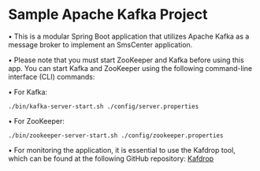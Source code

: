 # Sample Apache Kafka Project
•  This is a modular Spring Boot application that utilizes Apache Kafka as a message broker to implement an SmsCenter application.

•  Please note that you must start ZooKeeper and Kafka before using this app. You can start Kafka and ZooKeeper using 
    the following command-line interface (CLI) commands:

•  For Kafka:

`./bin/kafka-server-start.sh ./config/server.properties`

•  For ZooKeeper:

`./bin/zookeeper-server-start.sh ./config/zookeeper.properties`

• For monitoring the application, it is essential to use the Kafdrop tool, 
    which can be found at the following GitHub repository:
[Kafdrop](https://github.com/obsidiandynamics/kafdrop)
